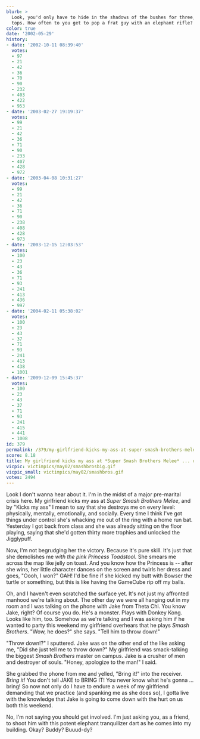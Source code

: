 ```yaml
---
blurb: >
  Look, you'd only have to hide in the shadows of the bushes for three, four hours,
  tops. How often to you get to pop a frat guy with an elephant rifle?
color: true
date: '2002-05-29'
history:
- date: '2002-10-11 08:39:40'
  votes:
  - 97
  - 21
  - 42
  - 36
  - 70
  - 90
  - 232
  - 403
  - 422
  - 953
- date: '2003-02-27 19:19:37'
  votes:
  - 99
  - 21
  - 42
  - 36
  - 71
  - 90
  - 233
  - 407
  - 428
  - 972
- date: '2003-04-08 10:31:27'
  votes:
  - 99
  - 21
  - 42
  - 36
  - 71
  - 90
  - 238
  - 408
  - 428
  - 973
- date: '2003-12-15 12:03:53'
  votes:
  - 100
  - 23
  - 43
  - 36
  - 71
  - 93
  - 241
  - 413
  - 436
  - 997
- date: '2004-02-11 05:38:02'
  votes:
  - 100
  - 23
  - 43
  - 37
  - 71
  - 93
  - 241
  - 413
  - 438
  - 1001
- date: '2009-12-09 15:45:37'
  votes:
  - 100
  - 23
  - 43
  - 37
  - 71
  - 93
  - 241
  - 415
  - 441
  - 1008
id: 379
permalink: /379/my-girlfriend-kicks-my-ass-at-super-smash-brothers-melee--using-the-princess/
score: 8.18
title: My girlfriend kicks my ass at *Super Smash Brothers Melee* ... using the *Princess*
vicpic: victimpics/may02/smashbrosbig.gif
vicpic_small: victimpics/may02/smashbros.gif
votes: 2494
---
```


Look I don't wanna hear about it. I'm in the midst of a major
pre-marital crisis here. My girlfriend kicks my ass at *Super Smash
Brothers Melee*, and by "Kicks my ass" I mean to say that she destroys
me on every level: physically, mentally, emotionally, and socially.
Every time I think I've got things under control she's whacking me out
of the ring with a home run bat. Yesterday I got back from class and she
was already sitting on the floor playing, saying that she'd gotten
thirty more trophies and unlocked the Jigglypuff.

Now, I'm not begrudging her the victory. Because it's pure skill. It's
just that she demolishes me *with the pink Princess Toadstool.* She
smears me across the map like jelly on toast. And you know how the
Princess is -- after she wins, her little character dances on the screen
and twirls her dress and goes, "Oooh, I won?" GAH! I'd be fine if she
kicked my butt with Bowser the turtle or something, but this is like
having the GameCube rip off my balls.

Oh, and I haven't even scratched the surface yet. It's not just my
affronted manhood we're talking about. The other day we were all hanging
out in my room and I was talking on the phone with Jake from Theta Chi.
You know Jake, right? Of course you do. He's a monster. Plays with
Donkey Kong. Looks like him, too. Somehow as we're talking and I was
asking him if he wanted to party this weekend my girlfriend overhears
that he plays *Smash Brothers*. "Wow, he does?" she says. "Tell him to
throw down!"

"Throw down!?" I sputtered. Jake was on the other end of the like asking
me, "Did she just tell me to throw down?" My girlfriend was
smack-talking the biggest *Smash Brothers* master on campus. Jake is a
crusher of men and destroyer of souls. "Honey, apologize to the man!" I
said.

She grabbed the phone from me and yelled, "Bring it!" into the receiver.
*Bring it!* You don't tell JAKE to BRING IT! You never know what he's
gonna ... bring! So now not only do I have to endure a week of my
girlfriend demanding that we practice (and spanking me as she does so),
I gotta live with the knowledge that Jake is going to come down with the
hurt on us both this weekend.

No, I'm not saying you should get involved. I'm just asking you, as a
friend, to shoot him with this potent elephant tranquilizer dart as he
comes into my building. Okay? Buddy? Buuud-dy?